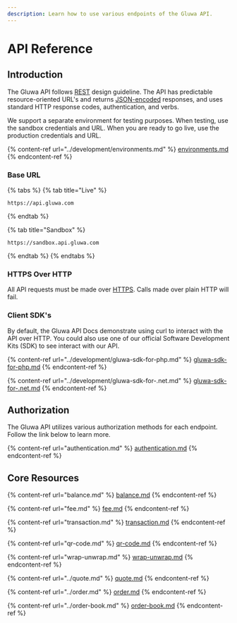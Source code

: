 ```yaml
---
description: Learn how to use various endpoints of the Gluwa API.
---
```


# API Reference

## Introduction

The Gluwa API follows [REST](http://en.wikipedia.org/wiki/Representational\_State\_Transfer) design guideline. The API has predictable resource-oriented URL's and returns [JSON-encoded](http://www.json.org) responses, and uses standard HTTP response codes, authentication, and verbs.

We support a separate environment for testing purposes. When testing, use the sandbox credentials and URL. When you are ready to go live, use the production credentials and URL.

{% content-ref url="../development/environments.md" %}
[environments.md](../development/environments.md)
{% endcontent-ref %}

### Base URL

{% tabs %}
{% tab title="Live" %}
```http
https://api.gluwa.com
```
{% endtab %}

{% tab title="Sandbox" %}
```http
https://sandbox.api.gluwa.com
```
{% endtab %}
{% endtabs %}

### HTTPS Over HTTP

All API requests must be made over [HTTPS](http://en.wikipedia.org/wiki/HTTP\_Secure). Calls made over plain HTTP will fail.&#x20;

### Client SDK's

By default, the Gluwa API Docs demonstrate using curl to interact with the API over HTTP. You could also use one of our official Software Development Kits (SDK) to see interact with our API.

{% content-ref url="../development/gluwa-sdk-for-php.md" %}
[gluwa-sdk-for-php.md](../development/gluwa-sdk-for-php.md)
{% endcontent-ref %}

{% content-ref url="../development/gluwa-sdk-for-.net.md" %}
[gluwa-sdk-for-.net.md](../development/gluwa-sdk-for-.net.md)
{% endcontent-ref %}

## Authorization

The Gluwa API utilizes various authorization methods for each endpoint. Follow the link below to learn more.

{% content-ref url="authentication.md" %}
[authentication.md](authentication.md)
{% endcontent-ref %}

## Core Resources

{% content-ref url="balance.md" %}
[balance.md](balance.md)
{% endcontent-ref %}

{% content-ref url="fee.md" %}
[fee.md](fee.md)
{% endcontent-ref %}

{% content-ref url="transaction.md" %}
[transaction.md](transaction.md)
{% endcontent-ref %}

{% content-ref url="qr-code.md" %}
[qr-code.md](qr-code.md)
{% endcontent-ref %}

{% content-ref url="wrap-unwrap.md" %}
[wrap-unwrap.md](wrap-unwrap.md)
{% endcontent-ref %}

{% content-ref url="../quote.md" %}
[quote.md](../quote.md)
{% endcontent-ref %}

{% content-ref url="../order.md" %}
[order.md](../order.md)
{% endcontent-ref %}

{% content-ref url="../order-book.md" %}
[order-book.md](../order-book.md)
{% endcontent-ref %}

